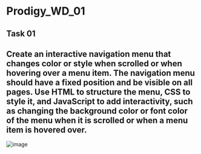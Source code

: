 # Prodigy_WD_01

## Task 01
## Create an interactive navigation menu that changes color or style when scrolled or when hovering over a menu item. The navigation menu should have a fixed position and be visible on all pages. Use HTML to structure the menu, CSS to style it, and JavaScript to add interactivity, such as changing the background color or font color of the menu when it is scrolled or when a menu item is hovered over. 
![image](https://github.com/Bobbamahitha/Prodigy_WD_01/assets/169797929/6cbded9f-d659-45d8-ba5d-d4ea30b9b17f)
